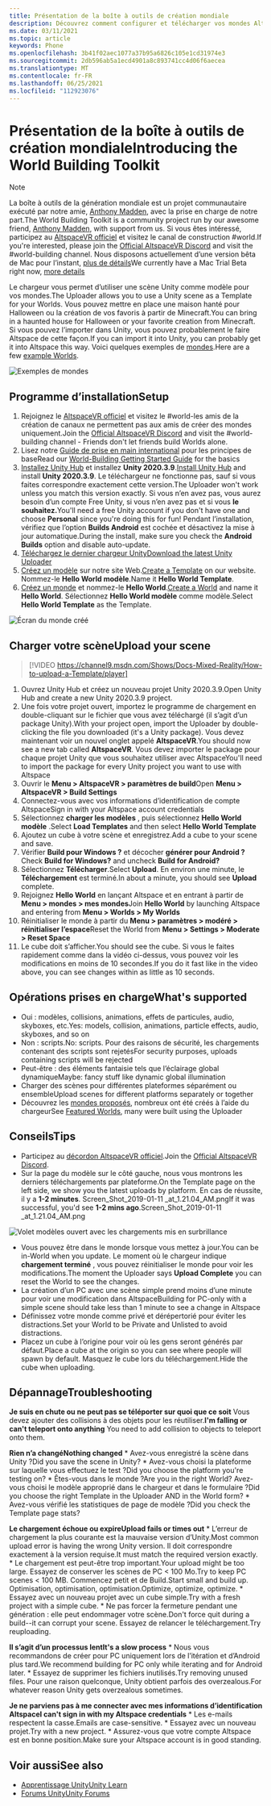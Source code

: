 ```yaml
---
title: Présentation de la boîte à outils de création mondiale
description: Découvrez comment configurer et télécharger vos mondes AltspaceVR à l’aide de modèles de scène Unity avec la boîte à outils de construction mondiale.
ms.date: 03/11/2021
ms.topic: article
keywords: Phone
ms.openlocfilehash: 3b41f02aec1077a37b95a6826c105e1cd31974e3
ms.sourcegitcommit: 2db596ab5a1ecd4901a8c893741cc4d06f6aecea
ms.translationtype: MT
ms.contentlocale: fr-FR
ms.lasthandoff: 06/25/2021
ms.locfileid: "112923076"
---
```

# <a name="introducing-the-world-building-toolkit"></a><span data-ttu-id="cc829-104">Présentation de la boîte à outils de création mondiale</span><span class="sxs-lookup"><span data-stu-id="cc829-104">Introducing the World Building Toolkit</span></span>

> [!NOTE]
> <span data-ttu-id="cc829-105">La boîte à outils de la génération mondiale est un projet communautaire exécuté par notre amie, [Anthony Madden](https://twitter.com/chigamesstudio), avec la prise en charge de notre part.</span><span class="sxs-lookup"><span data-stu-id="cc829-105">The World Building Toolkit is a community project run by our awesome friend, [Anthony Madden](https://twitter.com/chigamesstudio), with support from us.</span></span> <span data-ttu-id="cc829-106">Si vous êtes intéressé, participez au [AltspaceVR officiel](https://discordapp.com/invite/altspacevr) et visitez le canal de construction #world.</span><span class="sxs-lookup"><span data-stu-id="cc829-106">If you're interested, please join the [Official AltspaceVR Discord](https://discordapp.com/invite/altspacevr) and visit the #world-building channel.</span></span> <span data-ttu-id="cc829-107">Nous disposons actuellement d’une version bêta de Mac pour l’instant, [plus de détails](https://altvr.com/altspacevr-mac)</span><span class="sxs-lookup"><span data-stu-id="cc829-107">We currently have a Mac Trial Beta right now, [more details](https://altvr.com/altspacevr-mac)</span></span>

<span data-ttu-id="cc829-108">Le chargeur vous permet d’utiliser une scène Unity comme modèle pour vos mondes.</span><span class="sxs-lookup"><span data-stu-id="cc829-108">The Uploader allows you to use a Unity scene as a Template for your Worlds.</span></span> <span data-ttu-id="cc829-109">Vous pouvez mettre en place une maison hanté pour Halloween ou la création de vos favoris à partir de Minecraft.</span><span class="sxs-lookup"><span data-stu-id="cc829-109">You can bring in a haunted house for Halloween or your favorite creation from Minecraft.</span></span> <span data-ttu-id="cc829-110">Si vous pouvez l’importer dans Unity, vous pouvez probablement le faire Altspace de cette façon.</span><span class="sxs-lookup"><span data-stu-id="cc829-110">If you can import it into Unity, you can probably get it into Altspace this way.</span></span> <span data-ttu-id="cc829-111">Voici quelques exemples de [mondes](https://account.altvr.com/worlds/1046572460192825569).</span><span class="sxs-lookup"><span data-stu-id="cc829-111">Here are a few [example Worlds](https://account.altvr.com/worlds/1046572460192825569).</span></span>

![Exemples de mondes](images/unity-uploader-img-01.png)

## <a name="setup"></a><span data-ttu-id="cc829-113">Programme d’installation</span><span class="sxs-lookup"><span data-stu-id="cc829-113">Setup</span></span>

1. <span data-ttu-id="cc829-114">Rejoignez le [AltspaceVR officiel](https://discordapp.com/invite/altspacevr) et visitez le #world-les amis de la création de canaux ne permettent pas aux amis de créer des mondes uniquement.</span><span class="sxs-lookup"><span data-stu-id="cc829-114">Join the [Official AltspaceVR Discord](https://discordapp.com/invite/altspacevr) and visit the #world-building channel - Friends don't let friends build Worlds alone.</span></span>
2. <span data-ttu-id="cc829-115">Lisez notre [Guide de prise en main international](world-building-getting-started.md) pour les principes de base</span><span class="sxs-lookup"><span data-stu-id="cc829-115">Read our [World-Building Getting Started Guide](world-building-getting-started.md) for the basics</span></span>
3. <span data-ttu-id="cc829-116">[Installez Unity Hub](https://blogs.unity3d.com/2018/01/24/streamline-your-workflow-introducing-unity-hub-beta) et installez **Unity 2020.3.9**.</span><span class="sxs-lookup"><span data-stu-id="cc829-116">[Install Unity Hub](https://blogs.unity3d.com/2018/01/24/streamline-your-workflow-introducing-unity-hub-beta) and install **Unity 2020.3.9**.</span></span> <span data-ttu-id="cc829-117">Le téléchargeur ne fonctionne pas, sauf si vous faites correspondre exactement cette version.</span><span class="sxs-lookup"><span data-stu-id="cc829-117">The Uploader won't work unless you match this version exactly.</span></span> <span data-ttu-id="cc829-118">Si vous n’en avez pas, vous aurez besoin d’un compte Free Unity, si vous n’en avez pas et si vous **le souhaitez.**</span><span class="sxs-lookup"><span data-stu-id="cc829-118">You'll need a free Unity account if you don't have one and choose **Personal** since you're doing this for fun!</span></span> <span data-ttu-id="cc829-119">Pendant l’installation, vérifiez que l’option **Builds Android** est cochée et désactivez la mise à jour automatique.</span><span class="sxs-lookup"><span data-stu-id="cc829-119">During the install, make sure you check the **Android Builds** option and disable auto-update.</span></span>
4. [<span data-ttu-id="cc829-120">Téléchargez le dernier chargeur Unity</span><span class="sxs-lookup"><span data-stu-id="cc829-120">Download the latest Unity Uploader</span></span>](upgrading-content-to-the-latest-unity.md#altspacevr-uploader-v090-upgrade-guide)
5. <span data-ttu-id="cc829-121">[Créez un modèle](https://account.altvr.com/space_templates/new) sur notre site Web.</span><span class="sxs-lookup"><span data-stu-id="cc829-121">[Create a Template](https://account.altvr.com/space_templates/new) on our website.</span></span> <span data-ttu-id="cc829-122">Nommez-le **Hello World modèle**.</span><span class="sxs-lookup"><span data-stu-id="cc829-122">Name it **Hello World Template**.</span></span>
6. <span data-ttu-id="cc829-123">[Créez un monde](https://account.altvr.com/worlds/my) et nommez-le **Hello World**.</span><span class="sxs-lookup"><span data-stu-id="cc829-123">[Create a World](https://account.altvr.com/worlds/my) and name it **Hello World**.</span></span> <span data-ttu-id="cc829-124">Sélectionnez **Hello World modèle** comme modèle.</span><span class="sxs-lookup"><span data-stu-id="cc829-124">Select **Hello World Template** as the Template.</span></span>

![Écran du monde créé](images/unity-uploader-img-02.png)

## <a name="upload-your-scene"></a><span data-ttu-id="cc829-126">Charger votre scène</span><span class="sxs-lookup"><span data-stu-id="cc829-126">Upload your scene</span></span>

> [!VIDEO https://channel9.msdn.com/Shows/Docs-Mixed-Reality/How-to-upload-a-Template/player]

1. <span data-ttu-id="cc829-127">Ouvrez Unity Hub et créez un nouveau projet Unity 2020.3.9.</span><span class="sxs-lookup"><span data-stu-id="cc829-127">Open Unity Hub and create a new Unity 2020.3.9 project.</span></span>
2. <span data-ttu-id="cc829-128">Une fois votre projet ouvert, importez le programme de chargement en double-cliquant sur le fichier que vous avez téléchargé (il s’agit d’un package Unity).</span><span class="sxs-lookup"><span data-stu-id="cc829-128">With your project open, import the Uploader by double-clicking the file you downloaded (it's a Unity package).</span></span> <span data-ttu-id="cc829-129">Vous devez maintenant voir un nouvel onglet appelé **AltspaceVR**.</span><span class="sxs-lookup"><span data-stu-id="cc829-129">You should now see a new tab called **AltspaceVR**.</span></span> <span data-ttu-id="cc829-130">Vous devez importer le package pour chaque projet Unity que vous souhaitez utiliser avec Altspace</span><span class="sxs-lookup"><span data-stu-id="cc829-130">You'll need to import the package for every Unity project you want to use with Altspace</span></span>
3. <span data-ttu-id="cc829-131">Ouvrir le **Menu > AltspaceVR > paramètres de build**</span><span class="sxs-lookup"><span data-stu-id="cc829-131">Open **Menu > AltspaceVR > Build Settings**</span></span>
4. <span data-ttu-id="cc829-132">Connectez-vous avec vos informations d’identification de compte Altspace</span><span class="sxs-lookup"><span data-stu-id="cc829-132">Sign in with your Altspace account credentials</span></span>
5. <span data-ttu-id="cc829-133">Sélectionnez **charger les modèles** , puis sélectionnez **Hello World modèle** .</span><span class="sxs-lookup"><span data-stu-id="cc829-133">Select **Load Templates** and then select **Hello World Template**</span></span>
6. <span data-ttu-id="cc829-134">Ajoutez un cube à votre scène et enregistrez.</span><span class="sxs-lookup"><span data-stu-id="cc829-134">Add a cube to your scene and save.</span></span>
7. <span data-ttu-id="cc829-135">Vérifier **Build pour Windows ?** et décocher **générer pour Android ?**</span><span class="sxs-lookup"><span data-stu-id="cc829-135">Check **Build for Windows?** and uncheck **Build for Android?**</span></span>
8. <span data-ttu-id="cc829-136">Sélectionnez **Télécharger**.</span><span class="sxs-lookup"><span data-stu-id="cc829-136">Select **Upload**.</span></span> <span data-ttu-id="cc829-137">En environ une minute, le **Téléchargement** est terminé.</span><span class="sxs-lookup"><span data-stu-id="cc829-137">In about a minute, you should see **Upload** complete.</span></span>
9. <span data-ttu-id="cc829-138">Rejoignez **Hello World** en lançant Altspace et en entrant à partir de **Menu > mondes > mes mondes**</span><span class="sxs-lookup"><span data-stu-id="cc829-138">Join **Hello World** by launching Altspace and entering from **Menu > Worlds > My Worlds**</span></span>
10. <span data-ttu-id="cc829-139">Réinitialiser le monde à partir du **Menu > paramètres > modéré > réinitialiser l’espace**</span><span class="sxs-lookup"><span data-stu-id="cc829-139">Reset the World from **Menu > Settings > Moderate > Reset Space**</span></span>
11. <span data-ttu-id="cc829-140">Le cube doit s’afficher.</span><span class="sxs-lookup"><span data-stu-id="cc829-140">You should see the cube.</span></span> <span data-ttu-id="cc829-141">Si vous le faites rapidement comme dans la vidéo ci-dessus, vous pouvez voir les modifications en moins de 10 secondes.</span><span class="sxs-lookup"><span data-stu-id="cc829-141">If you do it fast like in the video above, you can see changes within as little as 10 seconds.</span></span>

## <a name="whats-supported"></a><span data-ttu-id="cc829-142">Opérations prises en charge</span><span class="sxs-lookup"><span data-stu-id="cc829-142">What's supported</span></span>

* <span data-ttu-id="cc829-143">Oui : modèles, collisions, animations, effets de particules, audio, skyboxes, etc.</span><span class="sxs-lookup"><span data-stu-id="cc829-143">Yes: models, collision, animations, particle effects, audio, skyboxes, and so on</span></span>
* <span data-ttu-id="cc829-144">Non : scripts.</span><span class="sxs-lookup"><span data-stu-id="cc829-144">No: scripts.</span></span> <span data-ttu-id="cc829-145">Pour des raisons de sécurité, les chargements contenant des scripts sont rejetés</span><span class="sxs-lookup"><span data-stu-id="cc829-145">For security purposes, uploads containing scripts will be rejected</span></span>
* <span data-ttu-id="cc829-146">Peut-être : des éléments fantaisie tels que l’éclairage global dynamique</span><span class="sxs-lookup"><span data-stu-id="cc829-146">Maybe: fancy stuff like dynamic global illumination</span></span>
* <span data-ttu-id="cc829-147">Charger des scènes pour différentes plateformes séparément ou ensemble</span><span class="sxs-lookup"><span data-stu-id="cc829-147">Upload scenes for different platforms separately or together</span></span>
* <span data-ttu-id="cc829-148">Découvrez les [mondes proposés](https://account.altvr.com/worlds/featured), nombreux ont été créés à l’aide du chargeur</span><span class="sxs-lookup"><span data-stu-id="cc829-148">See [Featured Worlds](https://account.altvr.com/worlds/featured), many were built using the Uploader</span></span>

## <a name="tips"></a><span data-ttu-id="cc829-149">Conseils</span><span class="sxs-lookup"><span data-stu-id="cc829-149">Tips</span></span>

* <span data-ttu-id="cc829-150">Participez au [décordon AltspaceVR officiel](https://discordapp.com/invite/altspacevr).</span><span class="sxs-lookup"><span data-stu-id="cc829-150">Join the [Official AltspaceVR Discord](https://discordapp.com/invite/altspacevr).</span></span>
* <span data-ttu-id="cc829-151">Sur la page du modèle sur le côté gauche, nous vous montrons les derniers téléchargements par plateforme.</span><span class="sxs-lookup"><span data-stu-id="cc829-151">On the Template page on the left side, we show you the latest uploads by platform.</span></span> <span data-ttu-id="cc829-152">En cas de réussite, il y a **1-2 minutes**. Screen_Shot_2019-01-11 _at_1.21.04_AM.png</span><span class="sxs-lookup"><span data-stu-id="cc829-152">If it was successful, you'd see **1-2 mins ago**.Screen_Shot_2019-01-11 _at_1.21.04_AM.png</span></span>

![Volet modèles ouvert avec les chargements mis en surbrillance](images/unity-uploader-img-03.png)

* <span data-ttu-id="cc829-154">Vous pouvez être dans le monde lorsque vous mettez à jour.</span><span class="sxs-lookup"><span data-stu-id="cc829-154">You can be in-World when you update.</span></span> <span data-ttu-id="cc829-155">Le moment où le chargeur indique **chargement terminé** , vous pouvez réinitialiser le monde pour voir les modifications.</span><span class="sxs-lookup"><span data-stu-id="cc829-155">The moment the Uploader says **Upload Complete** you can reset the World to see the changes.</span></span>
* <span data-ttu-id="cc829-156">La création d’un PC avec une scène simple prend moins d’une minute pour voir une modification dans Altspace</span><span class="sxs-lookup"><span data-stu-id="cc829-156">Building for PC-only with a simple scene should take less than 1 minute to see a change in Altspace</span></span>
* <span data-ttu-id="cc829-157">Définissez votre monde comme privé et dérépertorié pour éviter les distractions.</span><span class="sxs-lookup"><span data-stu-id="cc829-157">Set your World to be Private and Unlisted to avoid distractions.</span></span>
* <span data-ttu-id="cc829-158">Placez un cube à l’origine pour voir où les gens seront générés par défaut.</span><span class="sxs-lookup"><span data-stu-id="cc829-158">Place a cube at the origin so you can see where people will spawn by default.</span></span> <span data-ttu-id="cc829-159">Masquez le cube lors du téléchargement.</span><span class="sxs-lookup"><span data-stu-id="cc829-159">Hide the cube when uploading.</span></span>

## <a name="troubleshooting"></a><span data-ttu-id="cc829-160">Dépannage</span><span class="sxs-lookup"><span data-stu-id="cc829-160">Troubleshooting</span></span>

<span data-ttu-id="cc829-161">**Je suis en chute ou ne peut pas se téléporter sur quoi que ce soit** Vous devez ajouter des collisions à des objets pour les réutiliser.</span><span class="sxs-lookup"><span data-stu-id="cc829-161">**I'm falling or can't teleport onto anything** You need to add collision to objects to teleport onto them.</span></span>

<span data-ttu-id="cc829-162">**Rien n’a changé**</span><span class="sxs-lookup"><span data-stu-id="cc829-162">**Nothing changed**</span></span>
    * <span data-ttu-id="cc829-163">Avez-vous enregistré la scène dans Unity ?</span><span class="sxs-lookup"><span data-stu-id="cc829-163">Did you save the scene in Unity?</span></span>
    * <span data-ttu-id="cc829-164">Avez-vous choisi la plateforme sur laquelle vous effectuez le test ?</span><span class="sxs-lookup"><span data-stu-id="cc829-164">Did you choose the platform you're testing on?</span></span>
    * <span data-ttu-id="cc829-165">Êtes-vous dans le monde ?</span><span class="sxs-lookup"><span data-stu-id="cc829-165">Are you in the right World?</span></span> <span data-ttu-id="cc829-166">Avez-vous choisi le modèle approprié dans le chargeur et dans le formulaire ?</span><span class="sxs-lookup"><span data-stu-id="cc829-166">Did you choose the right Template in the Uploader AND in the World form?</span></span>
    * <span data-ttu-id="cc829-167">Avez-vous vérifié les statistiques de page de modèle ?</span><span class="sxs-lookup"><span data-stu-id="cc829-167">Did you check the Template page stats?</span></span>

<span data-ttu-id="cc829-168">**Le chargement échoue ou expire**</span><span class="sxs-lookup"><span data-stu-id="cc829-168">**Upload fails or times out**</span></span>
    * <span data-ttu-id="cc829-169">L’erreur de chargement la plus courante est la mauvaise version d’Unity.</span><span class="sxs-lookup"><span data-stu-id="cc829-169">Most common upload error is having the wrong Unity version.</span></span> <span data-ttu-id="cc829-170">Il doit correspondre exactement à la version requise.</span><span class="sxs-lookup"><span data-stu-id="cc829-170">It must match the required version exactly.</span></span>
    * <span data-ttu-id="cc829-171">Le chargement est peut-être trop important.</span><span class="sxs-lookup"><span data-stu-id="cc829-171">Your upload might be too large.</span></span> <span data-ttu-id="cc829-172">Essayez de conserver les scènes de PC < 100 Mo.</span><span class="sxs-lookup"><span data-stu-id="cc829-172">Try to keep PC scenes < 100 MB.</span></span> <span data-ttu-id="cc829-173">Commencez petit et de Build.</span><span class="sxs-lookup"><span data-stu-id="cc829-173">Start small and build up.</span></span> <span data-ttu-id="cc829-174">Optimisation, optimisation, optimisation.</span><span class="sxs-lookup"><span data-stu-id="cc829-174">Optimize, optimize, optimize.</span></span>
    * <span data-ttu-id="cc829-175">Essayez avec un nouveau projet avec un cube simple.</span><span class="sxs-lookup"><span data-stu-id="cc829-175">Try with a fresh project with a simple cube.</span></span>
    * <span data-ttu-id="cc829-176">Ne pas forcer la fermeture pendant une génération : elle peut endommager votre scène.</span><span class="sxs-lookup"><span data-stu-id="cc829-176">Don't force quit during a build--it can corrupt your scene.</span></span> <span data-ttu-id="cc829-177">Essayez de relancer le téléchargement.</span><span class="sxs-lookup"><span data-stu-id="cc829-177">Try reuploading.</span></span>

<span data-ttu-id="cc829-178">**Il s’agit d’un processus lent**</span><span class="sxs-lookup"><span data-stu-id="cc829-178">**It's a slow process**</span></span>
    * <span data-ttu-id="cc829-179">Nous vous recommandons de créer pour PC uniquement lors de l’itération et d’Android plus tard.</span><span class="sxs-lookup"><span data-stu-id="cc829-179">We recommend building for PC only while iterating and for Android later.</span></span>
    * <span data-ttu-id="cc829-180">Essayez de supprimer les fichiers inutilisés.</span><span class="sxs-lookup"><span data-stu-id="cc829-180">Try removing unused files.</span></span> <span data-ttu-id="cc829-181">Pour une raison quelconque, Unity obtient parfois des overzealous.</span><span class="sxs-lookup"><span data-stu-id="cc829-181">For whatever reason Unity gets overzealous sometimes.</span></span>

<span data-ttu-id="cc829-182">**Je ne parviens pas à me connecter avec mes informations d’identification Altspace**</span><span class="sxs-lookup"><span data-stu-id="cc829-182">**I can't sign in with my Altspace credentials**</span></span>
    * <span data-ttu-id="cc829-183">Les e-mails respectent la casse.</span><span class="sxs-lookup"><span data-stu-id="cc829-183">Emails are case-sensitive.</span></span>
    * <span data-ttu-id="cc829-184">Essayez avec un nouveau projet.</span><span class="sxs-lookup"><span data-stu-id="cc829-184">Try with a new project.</span></span>
    * <span data-ttu-id="cc829-185">Assurez-vous que votre compte Altspace est en bonne position.</span><span class="sxs-lookup"><span data-stu-id="cc829-185">Make sure your Altspace account is in good standing.</span></span>

## <a name="see-also"></a><span data-ttu-id="cc829-186">Voir aussi</span><span class="sxs-lookup"><span data-stu-id="cc829-186">See also</span></span>

* [<span data-ttu-id="cc829-187">Apprentissage Unity</span><span class="sxs-lookup"><span data-stu-id="cc829-187">Unity Learn</span></span>](https://unity3d.com/learn)
* [<span data-ttu-id="cc829-188">Forums Unity</span><span class="sxs-lookup"><span data-stu-id="cc829-188">Unity Forums</span></span>](https://forum.unity.com)

